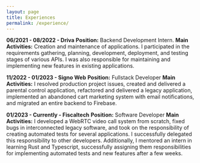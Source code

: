 ```yaml
---
layout: page
title: Experiences
permalink: /experience/
---
```

**06/2021 - 08/2022 - Driva**
**Position:** Backend Development Intern.
**Main Activities:** Creation and maintenance of applications. I participated in the requirements gathering, planning, development, deployment, and testing stages of various APIs. I was also responsible for maintaining and implementing new features in existing applications.

**11/2022 - 01/2023 - Signo Web**
**Position:** Fullstack Developer
**Main Activities:** I resolved production project issues, created and delivered a parental control application, refactored and delivered a legacy application, implemented an abandoned cart marketing system with email notifications, and migrated an entire backend to Firebase.

**01/2023 - Currently - Fiscaltech**
**Position:** Software Developer
**Main Activities:** I developed a WebRTC video call system from scratch, fixed bugs in interconnected legacy software, and took on the responsibility of creating automated tests for several applications. I successfully delegated this responsibility to other developers. Additionally, I mentored an intern in learning Rust and Typescript, successfully assigning them responsibilities for implementing automated tests and new features after a few weeks.